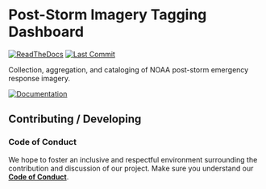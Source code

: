 # Post-Storm Imagery Tagging Dashboard

[![ReadTheDocs](https://readthedocs.org/projects/psi-dashboard/badge/?version=latest)](
https://psi-dashboard.readthedocs.io/en/latest/)
[![Last Commit](https://img.shields.io/github/last-commit/UNCG-DAISY/psi-dashboard)](
https://github.com/UNCG-DAISY/psi-dashboard/commits/master)

Collection, aggregation, and cataloging of NOAA post-storm emergency response imagery.

[![Documentation](https://img.shields.io/badge/Documentation-Click%20Me-brightgreen)](
https://psi-dashboard.readthedocs.io/en/latest/)

## Contributing / Developing

### Code of Conduct

We hope to foster an inclusive and respectful environment surrounding the contribution and discussion of our project.
Make sure you understand our [**Code of Conduct**](https://psi-dashboard.readthedocs.io/en/latest/code_of_conduct/).
